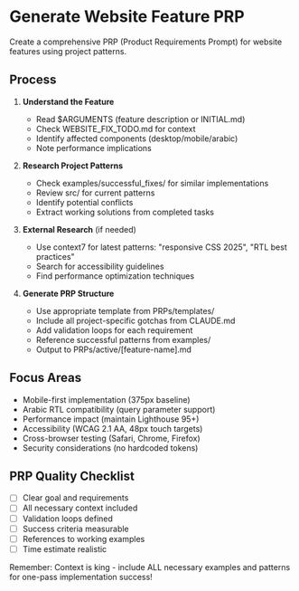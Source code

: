 # Generate Website Feature PRP

Create a comprehensive PRP (Product Requirements Prompt) for website features using project patterns.

## Process

1. **Understand the Feature**
   - Read $ARGUMENTS (feature description or INITIAL.md)
   - Check WEBSITE_FIX_TODO.md for context
   - Identify affected components (desktop/mobile/arabic)
   - Note performance implications

2. **Research Project Patterns**
   - Check examples/successful_fixes/ for similar implementations
   - Review src/ for current patterns
   - Identify potential conflicts
   - Extract working solutions from completed tasks

3. **External Research** (if needed)
   - Use context7 for latest patterns: "responsive CSS 2025", "RTL best practices"
   - Search for accessibility guidelines
   - Find performance optimization techniques

4. **Generate PRP Structure**
   - Use appropriate template from PRPs/templates/
   - Include all project-specific gotchas from CLAUDE.md
   - Add validation loops for each requirement
   - Reference successful patterns from examples/
   - Output to PRPs/active/[feature-name].md

## Focus Areas
- Mobile-first implementation (375px baseline)
- Arabic RTL compatibility (query parameter support)
- Performance impact (maintain Lighthouse 95+)
- Accessibility (WCAG 2.1 AA, 48px touch targets)
- Cross-browser testing (Safari, Chrome, Firefox)
- Security considerations (no hardcoded tokens)

## PRP Quality Checklist
- [ ] Clear goal and requirements
- [ ] All necessary context included
- [ ] Validation loops defined
- [ ] Success criteria measurable
- [ ] References to working examples
- [ ] Time estimate realistic

Remember: Context is king - include ALL necessary examples and patterns for one-pass implementation success!